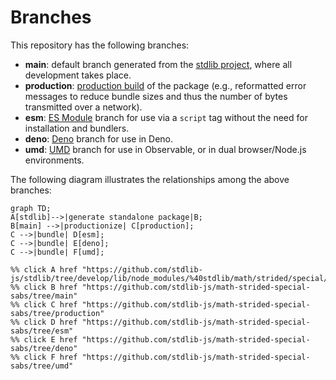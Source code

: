 <!--

@license Apache-2.0

Copyright (c) 2022 The Stdlib Authors.

Licensed under the Apache License, Version 2.0 (the "License");
you may not use this file except in compliance with the License.
You may obtain a copy of the License at

    http://www.apache.org/licenses/LICENSE-2.0

Unless required by applicable law or agreed to in writing, software
distributed under the License is distributed on an "AS IS" BASIS,
WITHOUT WARRANTIES OR CONDITIONS OF ANY KIND, either express or implied.
See the License for the specific language governing permissions and
limitations under the License.

-->

# Branches

This repository has the following branches:

-   **main**: default branch generated from the [stdlib project][stdlib-url], where all development takes place.
-   **production**: [production build][production-url] of the package (e.g., reformatted error messages to reduce bundle sizes and thus the number of bytes transmitted over a network).
-   **esm**: [ES Module][esm-url] branch for use via a `script` tag without the need for installation and bundlers.
-   **deno**: [Deno][deno-url] branch for use in Deno.
-   **umd**: [UMD][umd-url] branch for use in Observable, or in dual browser/Node.js environments.

The following diagram illustrates the relationships among the above branches:

```mermaid
graph TD;
A[stdlib]-->|generate standalone package|B;
B[main] -->|productionize| C[production];
C -->|bundle| D[esm];
C -->|bundle| E[deno];
C -->|bundle| F[umd];

%% click A href "https://github.com/stdlib-js/stdlib/tree/develop/lib/node_modules/%40stdlib/math/strided/special/sabs"
%% click B href "https://github.com/stdlib-js/math-strided-special-sabs/tree/main"
%% click C href "https://github.com/stdlib-js/math-strided-special-sabs/tree/production"
%% click D href "https://github.com/stdlib-js/math-strided-special-sabs/tree/esm"
%% click E href "https://github.com/stdlib-js/math-strided-special-sabs/tree/deno"
%% click F href "https://github.com/stdlib-js/math-strided-special-sabs/tree/umd"
```

[stdlib-url]: https://github.com/stdlib-js/stdlib/tree/develop/lib/node_modules/%40stdlib/math/strided/special/sabs
[production-url]: https://github.com/stdlib-js/math-strided-special-sabs/tree/production
[deno-url]: https://github.com/stdlib-js/math-strided-special-sabs/tree/deno
[umd-url]: https://github.com/stdlib-js/math-strided-special-sabs/tree/umd
[esm-url]: https://github.com/stdlib-js/math-strided-special-sabs/tree/esm